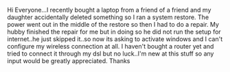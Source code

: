 Hi Everyone...I recently bought a laptop from a friend of a friend and my daughter accidentally deleted something so I ran a system restore. The power went out in the middle of the restore so then I had to do a repair. My hubby finished the repair for me but in doing so he did not run the setup for internet..he just skipped it..so now its asking to activate windows and I can't configure my wireless connection at all. I haven't bought a router yet and tried to connect it through my dsl but no luck..I'm new at this stuff so any input would be greatly appreciated. Thanks